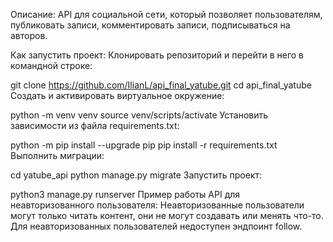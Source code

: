 Описание:
API для социальной сети, который позволяет пользователям, публиковать записи, комментировать записи, подписываться на авторов.

Как запустить проект:
Клонировать репозиторий и перейти в него в командной строке:

git clone https://github.com/IlianL/api_final_yatube.git
cd api_final_yatube
Cоздать и активировать виртуальное окружение:

python -m venv venv
source venv/scripts/activate
Установить зависимости из файла requirements.txt:

python -m pip install --upgrade pip
pip install -r requirements.txt
Выполнить миграции:

cd yatube_api
python manage.py migrate
Запустить проект:

python3 manage.py runserver
Пример работы API для неавторизованного пользователя:
Неавторизованные пользователи могут только читать контент, они не могут создавать или менять что-то. Для неавторизованных пользователей недоступен эндпоинт follow.

